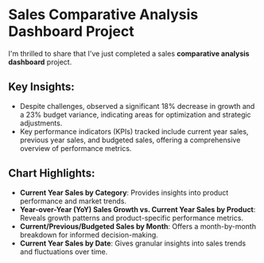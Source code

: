 # Sales Comparative Analysis Dashboard Project

I'm thrilled to share that I've just completed a sales **comparative analysis dashboard** project.

## Key Insights:

- Despite challenges, observed a significant 18% decrease in growth and a 23% budget variance, indicating areas for optimization and strategic adjustments.
- Key performance indicators (KPIs) tracked include current year sales, previous year sales, and budgeted sales, offering a comprehensive overview of performance metrics.

## Chart Highlights:

- **Current Year Sales by Category**: Provides insights into product performance and market trends.
- **Year-over-Year (YoY) Sales Growth vs. Current Year Sales by Product**: Reveals growth patterns and product-specific performance metrics.
- **Current/Previous/Budgeted Sales by Month**: Offers a month-by-month breakdown for informed decision-making.
- **Current Year Sales by Date**: Gives granular insights into sales trends and fluctuations over time.
